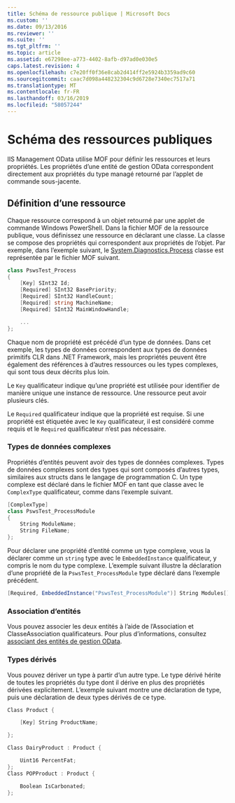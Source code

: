 ```yaml
---
title: Schéma de ressource publique | Microsoft Docs
ms.custom: ''
ms.date: 09/13/2016
ms.reviewer: ''
ms.suite: ''
ms.tgt_pltfrm: ''
ms.topic: article
ms.assetid: e67298ee-a773-4402-8afb-d97ad0e030e5
caps.latest.revision: 4
ms.openlocfilehash: c7e20ff0f36e8cab2d414ff2e5924b3359ad9c60
ms.sourcegitcommit: caac7d098a448232304c9d6728e7340ec7517a71
ms.translationtype: MT
ms.contentlocale: fr-FR
ms.lasthandoff: 03/16/2019
ms.locfileid: "58057244"
---
```

# <a name="public-resource-schema"></a>Schéma des ressources publiques

IIS Management OData utilise MOF pour définir les ressources et leurs propriétés. Les propriétés d’une entité de gestion OData correspondent directement aux propriétés du type managé retourné par l’applet de commande sous-jacente.

## <a name="defining-a-resource"></a>Définition d’une ressource

Chaque ressource correspond à un objet retourné par une applet de commande Windows PowerShell. Dans la fichier MOF de la ressource publique, vous définissez une ressource en déclarant une classe. La classe se compose des propriétés qui correspondent aux propriétés de l’objet. Par exemple, dans l’exemple suivant, le [System.Diagnostics.Process](/dotnet/api/System.Diagnostics.Process) classe est représentée par le fichier MOF suivant.

```csharp
class PswsTest_Process
{
    [Key] SInt32 Id;
    [Required] SInt32 BasePriority;
    [Required] SInt32 HandleCount;
    [Required] string MachineName;
    [Required] SInt32 MainWindowHandle;

    ...
};
```

Chaque nom de propriété est précédé d’un type de données. Dans cet exemple, les types de données correspondent aux types de données primitifs CLR dans .NET Framework, mais les propriétés peuvent être également des références à d’autres ressources ou les types complexes, qui sont tous deux décrits plus loin.

Le `Key` qualificateur indique qu’une propriété est utilisée pour identifier de manière unique une instance de ressource. Une ressource peut avoir plusieurs clés.

Le `Required` qualificateur indique que la propriété est requise. Si une propriété est étiquetée avec le `Key` qualificateur, il est considéré comme requis et le `Required` qualificateur n’est pas nécessaire.

### <a name="complex-data-types"></a>Types de données complexes

Propriétés d’entités peuvent avoir des types de données complexes. Types de données complexes sont des types qui sont composés d’autres types, similaires aux structs dans le langage de programmation C. Un type complexe est déclaré dans le fichier MOF en tant que classe avec le `ComplexType` qualificateur, comme dans l’exemple suivant.

```csharp
[ComplexType]
class PswsTest_ProcessModule
{
    String ModuleName;
    String FileName;
};
```

Pour déclarer une propriété d’entité comme un type complexe, vous la déclarer comme un `string` type avec le `EmbeddedInstance` qualificateur, y compris le nom du type complexe. L’exemple suivant illustre la déclaration d’une propriété de la `PswsTest_ProcessModule` type déclaré dans l’exemple précédent.

```csharp
[Required, EmbeddedInstance("PswsTest_ProcessModule")] String Modules[];
```

### <a name="associating-entities"></a>Association d’entités

Vous pouvez associer les deux entités à l’aide de l’Association et ClasseAssociation qualificateurs. Pour plus d’informations, consultez [associant des entités de gestion OData](./associating-management-odata-entities.md).

### <a name="derived-types"></a>Types dérivés

Vous pouvez dériver un type à partir d’un autre type. Le type dérivé hérite de toutes les propriétés du type dont il dérive en plus des propriétés dérivées explicitement. L’exemple suivant montre une déclaration de type, puis une déclaration de deux types dérivés de ce type.

```csharp
Class Product {

    [Key] String ProductName;

};

Class DairyProduct : Product {

    Uint16 PercentFat;
};
Class POPProduct : Product {

    Boolean IsCarbonated;
};
```